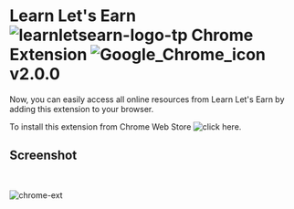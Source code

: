 # Learn Let's Earn ![learnletsearn-logo-tp](https://user-images.githubusercontent.com/36390038/140681342-9b4c3e52-9003-431d-9a7c-051abf48af57.png) Chrome Extension ![Google_Chrome_icon](https://user-images.githubusercontent.com/36390038/140681164-bfba5f7f-0430-45b1-95eb-7d8cd26353b6.png) v2.0.0

Now, you can easily access all online resources from Learn Let's Earn by adding this extension to your browser.

To install this extension from Chrome Web Store ![click here](https://chrome.google.com/webstore/detail/learn-lets-earn/mhpnphdpchgefcefanelgpgkkehlfcao).

## Screenshot

<br>

![chrome-ext](https://user-images.githubusercontent.com/36390038/140681604-fbd0dbb9-e10f-4dc2-88ce-dc54549c4c3e.PNG)
